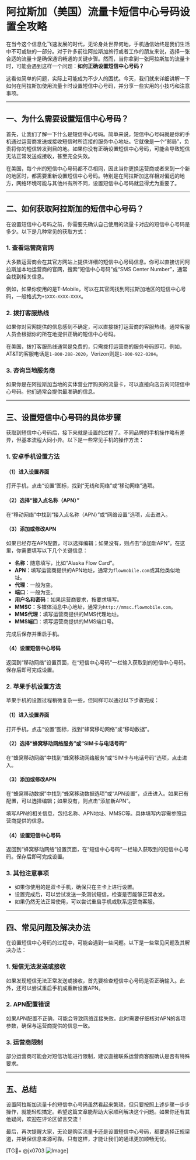 # 阿拉斯加（美国）流量卡短信中心号码设置全攻略

在当今这个信息化飞速发展的时代，无论身处世界何地，手机通信始终是我们生活中不可或缺的一部分。对于许多前往阿拉斯加旅行或者工作的朋友来说，选择一张合适的流量卡是确保通讯畅通的关键步骤。然而，当你拿到一张阿拉斯加的流量卡时，可能会遇到这样一个问题：**如何正确设置短信中心号码？**

这看似简单的问题，实际上可能成为不少人的困扰。今天，我们就来详细讲解一下如何在阿拉斯加使用流量卡时设置短信中心号码，并分享一些实用的小技巧和注意事项。

---

## 一、为什么需要设置短信中心号码？

首先，让我们了解一下什么是短信中心号码。简单来说，短信中心号码就是你的手机通过运营商发送或接收短信时所连接的服务中心地址。它就像是一个“邮局”，负责将你的短信转发到目的地。如果你没有正确设置短信中心号码，可能会导致短信无法正常发送或接收，甚至完全失效。

在美国，每个州的短信中心号码都不尽相同，因此当你更换运营商或者来到一个新的地区时，都需要重新设置短信中心号码。特别是在阿拉斯加这样相对偏远的地方，网络环境可能与其他州有所不同，设置短信中心号码就显得尤为重要了。

---

## 二、如何获取阿拉斯加的短信中心号码？

在设置短信中心号码之前，你需要先确认自己使用的流量卡对应的短信中心号码是多少。以下是几种常见的获取方式：

### 1. **查看运营商官网**
大多数运营商会在其官方网站上提供详细的短信中心号码信息。你可以直接访问阿拉斯加本地运营商的官网，搜索“短信中心号码”或“SMS Center Number”，通常会找到相关信息。

例如，如果你使用的是T-Mobile，可以在其官网找到阿拉斯加地区的短信中心号码，一般格式为`+1XXX-XXXX-XXXX`。

### 2. **拨打客服热线**
如果你对官网提供的信息感到不确定，可以直接拨打运营商的客服热线。通常客服人员会根据你的所在地提供正确的短信中心号码。

在美国，拨打客服热线通常是免费的，只需拨打运营商的服务号码即可。例如，AT&T的客服电话是`1-800-288-2020`，Verizon则是`1-800-922-0204`。

### 3. **咨询当地服务商**
如果你是在阿拉斯加当地的实体营业厅购买的流量卡，可以直接向店员询问短信中心号码。他们通常会提供最准确的信息。

---

## 三、设置短信中心号码的具体步骤

获取到短信中心号码后，接下来就是设置的过程了。不同品牌的手机操作略有差异，但基本流程大同小异。以下是一些常见手机的操作方法：

### 1. **安卓手机设置方法**
#### （1）进入设置界面
打开手机，点击“设置”图标，找到“无线和网络”或“移动网络”选项。

#### （2）选择“接入点名称（APN）”
在“移动网络”中找到“接入点名称（APN）”或“网络设置”选项，点击进入。

#### （3）添加或修改APN
如果已经存在APN配置，可以选择编辑；如果没有，则点击“添加新APN”。在这里，你需要填写以下几个关键信息：
- **名称**：随意填写，比如“Alaska Flow Card”。
- **APN**：填写运营商提供的APN地址，通常为`flowmobile.com`或其他类似地址。
- **代理**：一般为空。
- **端口**：一般为空。
- **用户名和密码**：如果运营商要求，按要求填写。
- **MMSC**：多媒体消息中心地址，通常为`http://mmsc.flowmobile.com`。
- **MMS代理**：填写运营商提供的MMS代理地址。
- **MMS端口**：填写运营商提供的MMS端口号。

完成后保存并重启手机。

#### （4）设置短信中心号码
返回到“移动网络”设置页面，在“短信中心号码”一栏输入获取到的短信中心号码。保存后即可完成设置。

### 2. **苹果手机设置方法**
苹果手机的设置过程稍微复杂一些，但同样可以通过以下步骤完成：

#### （1）进入设置界面
打开手机，点击“设置”图标，找到“蜂窝移动网络”或“移动数据”。

#### （2）选择“蜂窝移动网络服务”或“SIM卡与电话号码”
在“蜂窝移动网络”中找到“蜂窝移动网络服务”或“SIM卡与电话号码”选项，点击进入。

#### （3）添加或修改APN
在“蜂窝移动数据”中找到“蜂窝移动数据选项”或“APN设置”，点击进入。如果已有配置，可以选择编辑；如果没有，则点击“添加新APN”。

填写APN的相关信息，包括名称、APN地址、MMSC等。具体填写内容需参照运营商提供的信息。

#### （4）设置短信中心号码
返回到“蜂窝移动网络”设置页面，在“短信中心号码”一栏输入获取到的短信中心号码。保存后即可完成设置。

### 3. **其他注意事项**
- 如果你使用的是双卡手机，确保只在主卡上进行设置。
- 设置完成后，可以尝试发送一条测试短信，检查是否能够正常收发。
- 如果仍然无法正常使用，可以尝试重启手机或联系运营商客服。

---

## 四、常见问题及解决办法

在设置短信中心号码的过程中，可能会遇到一些问题。以下是一些常见问题及其解决办法：

### 1. **短信无法发送或接收**
如果发现短信无法正常发送或接收，首先要检查短信中心号码是否正确输入。此外，还可以尝试重启手机或重新设置APN。

### 2. **APN配置错误**
如果APN配置不正确，可能会导致网络连接失败。此时需要仔细核对APN的各项参数，确保与运营商提供的信息一致。

### 3. **运营商限制**
部分运营商可能会对短信功能进行限制，建议直接联系运营商客服确认是否有特殊要求。

---

## 五、总结

设置阿拉斯加流量卡的短信中心号码虽然看起来繁琐，但只要按照上述步骤一步步操作，就能轻松搞定。希望这篇文章能帮助大家顺利解决这个问题。如果你还有其他疑问，欢迎在评论区留言交流！

最后，再次提醒大家，无论是购买流量卡还是设置短信中心号码，都要选择正规渠道，并确保信息来源可靠。只有这样，才能让我们的通讯更加顺畅无忧。

[TG💪+ @jx0703 ![Image](https://github.com/user-attachments/assets/dbca1d08-cadb-493c-b0ec-ad6f7a83f270)]